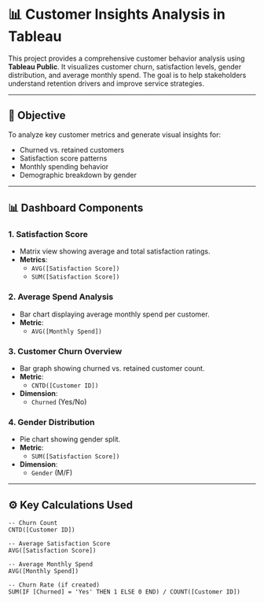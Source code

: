 # 📊 Customer Insights Analysis in Tableau

This project provides a comprehensive customer behavior analysis using **Tableau Public**. It visualizes customer churn, satisfaction levels, gender distribution, and average monthly spend. The goal is to help stakeholders understand retention drivers and improve service strategies.

---

## 📌 Objective

To analyze key customer metrics and generate visual insights for:

- Churned vs. retained customers
- Satisfaction score patterns
- Monthly spending behavior
- Demographic breakdown by gender

---

## 📊 Dashboard Components

### 1. Satisfaction Score
- Matrix view showing average and total satisfaction ratings.
- **Metrics**:
  - `AVG([Satisfaction Score])`
  - `SUM([Satisfaction Score])`

### 2. Average Spend Analysis
- Bar chart displaying average monthly spend per customer.
- **Metric**:
  - `AVG([Monthly Spend])`

### 3. Customer Churn Overview
- Bar graph showing churned vs. retained customer count.
- **Metric**:
  - `CNTD([Customer ID])`
- **Dimension**:
  - `Churned` (Yes/No)

### 4. Gender Distribution
- Pie chart showing gender split.
- **Metric**:
  - `SUM([Satisfaction Score])`
- **Dimension**:
  - `Gender` (M/F)

---

## ⚙️ Key Calculations Used

```tableau
-- Churn Count
CNTD([Customer ID])

-- Average Satisfaction Score
AVG([Satisfaction Score])

-- Average Monthly Spend
AVG([Monthly Spend])

-- Churn Rate (if created)
SUM(IF [Churned] = 'Yes' THEN 1 ELSE 0 END) / COUNT([Customer ID])

